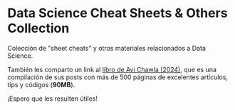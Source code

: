 # Data Science Cheat Sheets & Others Collection

Colección de "sheet cheats" y otros materiales relacionados a Data Science.

También les comparto un link al [libro de Avi Chawla (2024)](https://substack.com/redirect/0c2e15e4-e89f-44de-8323-22182d6fa1f8?j=eyJ1IjoiMnA2Nm5yIn0.nJ0_8ey1uJDr28Zdfr-FinpAhhZVHQiue42AT25djOs), que es una compilación de sus posts con más de 500 páginas de excelentes artículos, tips y códigos (**90MB**).

¡Espero que les resulten útiles!

